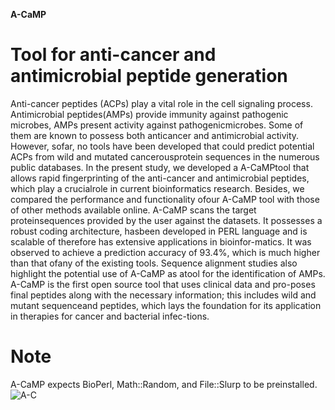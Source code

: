 **A-CaMP**
# Tool for  anti-cancer and antimicrobial peptide generation
Anti-cancer peptides (ACPs) play a vital role in the cell signaling process. Antimicrobial peptides(AMPs) provide immunity against pathogenic microbes, AMPs present activity against pathogenicmicrobes. 
Some of them are known to possess both anticancer and antimicrobial activity. However, sofar, no tools have been developed that could predict potential ACPs from wild and mutated cancerousprotein 
sequences in the numerous public databases. In the present study, we developed a A-CaMPtool that allows rapid fingerprinting of the anti-cancer and antimicrobial peptides, which play a crucialrole 
in current bioinformatics research. Besides, we compared the performance and functionality ofour A-CaMP tool with those of other methods available online. A-CaMP scans the target proteinsequences
provided by the user against the datasets. It possesses a robust coding architecture, hasbeen developed in PERL language and is scalable of therefore has extensive applications in bioinfor-matics.
It was observed to achieve a prediction accuracy of 93.4%, which is much higher than that ofany of the existing tools. Sequence alignment studies also highlight the potential use of A-CaMP as 
atool for the identification of AMPs. A-CaMP is the first open source tool that uses clinical data and pro-poses final peptides along with the necessary information; this includes wild and 
mutant sequenceand peptides, which lays the foundation for its application in therapies for cancer and bacterial infec-tions.

# Note
A-CaMP expects BioPerl, Math::Random, and File::Slurp to be preinstalled. 
![A-C](https://github.com/iAamir3924/A-CaMP/blob/main/A-CaMP.pngL)
